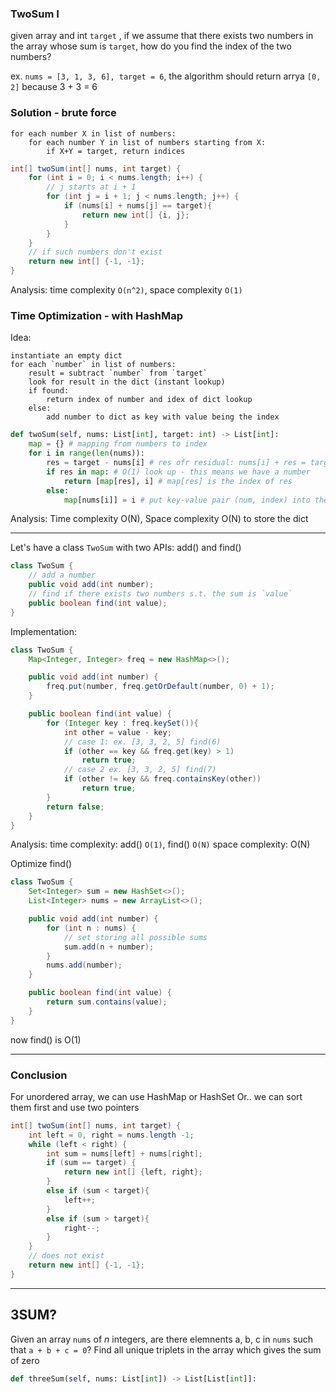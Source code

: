 ### TwoSum I
given array and int `target` , if we assume that there exists two numbers in the array whose sum is `target`, how do you find the index of the two numbers?

ex. `nums = [3, 1, 3, 6], target = 6`, the algorithm should return arrya `[0, 2]` because 3 + 3 = 6

### Solution - brute force
```
for each number X in list of numbers:
    for each number Y in list of numbers starting from X:
        if X+Y = target, return indices
```


```java
int[] twoSum(int[] nums, int target) {
    for (int i = 0; i < nums.length; i++) {
        // j starts at i + 1
        for (int j = i + 1; j < nums.length; j++) {
            if (nums[i] + nums[j] == target){
                return new int[] {i, j};
            }
        }
    }
    // if such numbers don't exist
    return new int[] {-1, -1};
}
```

Analysis: time complexity `O(n^2)`, space complexity `O(1)`

### Time Optimization - with HashMap

Idea:
```
instantiate an empty dict
for each `number` in list of numbers:
    result = subtract `number` from `target`
    look for result in the dict (instant lookup)
    if found:
        return index of number and idex of dict lookup
    else:
        add number to dict as key with value being the index
```

```Python
def twoSum(self, nums: List[int], target: int) -> List[int]:
    map = {} # mapping from numbers to index
    for i in range(len(nums)):
        res = target - nums[i] # res ofr residual: nums[i] + res = target
        if res in map: # O(1) look up - this means we have a number
            return [map[res], i] # map[res] is the index of res
        else:
            map[nums[i]] = i # put key-value pair (num, index) into the map
```

Analysis: Time complexity O(N), Space complexity O(N) to store the dict

--------

Let's have a class `TwoSum` with two APIs: add() and find()

```java
class TwoSum {
    // add a number
    public void add(int number);
    // find if there exists two numbers s.t. the sum is `value`
    public boolean find(int value);
}
```

Implementation:

```java
class TwoSum {
    Map<Integer, Integer> freq = new HashMap<>();

    public void add(int number) {
        freq.put(number, freq.getOrDefault(number, 0) + 1);
    }

    public boolean find(int value) {
        for (Integer key : freq.keySet()){
            int other = value - key;
            // case 1: ex. [3, 3, 2, 5] find(6)
            if (other == key && freq.get(key) > 1)
                return true;
            // case 2 ex. [3, 3, 2, 5] find(7)
            if (other != key && freq.containsKey(other))
                return true;
        }
        return false;
    }
}
```

Analysis: time complexity: add() `O(1)`, find() `O(N)`
          space complexity: O(N)


Optimize find()

```java
class TwoSum {
    Set<Integer> sum = new HashSet<>();
    List<Integer> nums = new ArrayList<>();

    public void add(int number) {
        for (int n : nums) {
            // set storing all possible sums
            sum.add(n + number); 
        }
        nums.add(number);
    }

    public boolean find(int value) {
        return sum.contains(value);
    }
}
```

now find() is O(1)

-----
### Conclusion
For unordered array, we can use HashMap or HashSet
Or.. we can sort them first and use two  pointers 

```java
int[] twoSum(int[] nums, int target) {
    int left = 0, right = nums.length -1;
    while (left < right) {
        int sum = nums[left] + nums[right];
        if (sum == target) {
            return new int[] {left, right};
        }
        else if (sum < target){
            left++;
        }
        else if (sum > target){
            right--;
        }
    }
    // does not exist
    return new int[] {-1, -1};
}
```

------

## 3SUM?

Given an array `nums` of *n* integers, are there elemnents a, b, c in `nums` such that `a + b + c = 0`?
Find all unique triplets in the array which gives the sum of zero

```python
def threeSum(self, nums: List[int]) -> List[List[int]]:

```